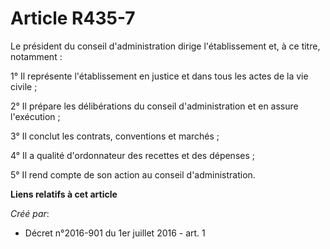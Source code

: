 # Article R435-7

Le président du conseil d'administration dirige l'établissement et, à ce titre, notamment : 

1° Il représente l'établissement en justice et dans tous les actes de la vie civile ; 

2° Il prépare les délibérations du conseil d'administration et en assure l'exécution ; 

3° Il conclut les contrats, conventions et marchés ; 

4° Il a qualité d'ordonnateur des recettes et des dépenses ; 

5° Il rend compte de son action au conseil d'administration.

**Liens relatifs à cet article**

_Créé par_:

  - Décret n°2016-901 du 1er juillet 2016 - art. 1
